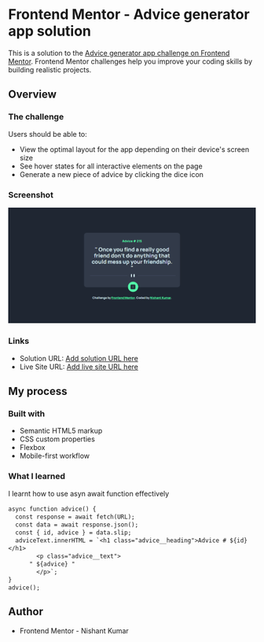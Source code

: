 # Frontend Mentor - Advice generator app solution

This is a solution to the [Advice generator app challenge on Frontend Mentor](https://www.frontendmentor.io/profile/nishantdev365). Frontend Mentor challenges help you improve your coding skills by building realistic projects.

## Overview

### The challenge

Users should be able to:

- View the optimal layout for the app depending on their device's screen size
- See hover states for all interactive elements on the page
- Generate a new piece of advice by clicking the dice icon

### Screenshot

![Design preview for the Advice generator app coding challenge](./design/advice%20generator.png)

### Links

- Solution URL: [Add solution URL here](https://your-solution-url.com)
- Live Site URL: [Add live site URL here](https://your-live-site-url.com)

## My process

### Built with

- Semantic HTML5 markup
- CSS custom properties
- Flexbox
- Mobile-first workflow

### What I learned

I learnt how to use asyn await function effectively

```API
async function advice() {
  const response = await fetch(URL);
  const data = await response.json();
  const { id, advice } = data.slip;
  adviceText.innerHTML = `<h1 class="advice__heading">Advice # ${id}</h1>
        <p class="advice__text">
      " ${advice} "
        </p>`;
}
advice();
```

## Author

- Frontend Mentor - Nishant Kumar

